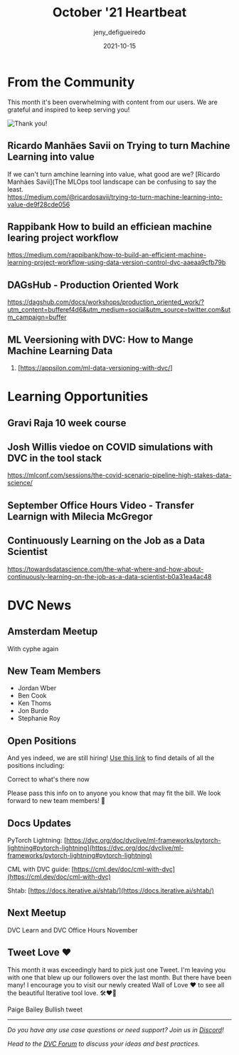 ﻿---
title: October '21 Heartbeat
date: 2021-10-15
description: >
  Monthly updates are here! Making sense of the MLOps Landscape, Community love,
  our MLOps philosophy, DVC Studio, R for DVC, new learning opportunities, team
  members and more!
descriptionLong: |
  This month you will find:
  🗺 Navigating the MLOps Landscape,
  🧐 Our MLOps philosophy
  📖 MLOps learning opportunities,
  💻 R with DVC,
  🎥 Conference videos from our team members,
  🚀 Info on our growing team, and more!
picture: 2021-06-18/june21cover.png
author: jeny_defigueiredo
commentsUrl: https://discuss.dvc.org/t/october-21-heartbeat/916
tags:
  - Heartbeat
  - DVC
  - CML
  - MLOps Community
  - R
  - PyData SoCal
---

# From the Community

This month it's been overwhelming with content from our users. We are grateful
and inspired to keep serving you!

![Thank you!](https://media.giphy.com/media/xUA7aN1MTCZx97V1Ic/giphy.gif)

## Ricardo Manhães Savii on Trying to turn Machine Learning into value

If we can't turn amchine learning into value, what good are we? [Ricardo Manhães
Savii](The MLOps tool landscape can be confusing to say the least.  
https://medium.com/@ricardosavii/trying-to-turn-machine-learning-into-value-de9f28cde056

## Rappibank How to build an efficiean machine learing project workflow

https://medium.com/rappibank/how-to-build-an-efficient-machine-learning-project-workflow-using-data-version-control-dvc-aaeaa9cfb79b

## DAGsHub - Production Oriented Work

https://dagshub.com/docs/workshops/production_oriented_work/?utm_content=bufferef4d6&utm_medium=social&utm_source=twitter.com&utm_campaign=buffer

## ML Veersioning with DVC: How to Mange Machine Learning Data

1. [https://appsilon.com/ml-data-versioning-with-dvc/]

# Learning Opportunities

## Gravi Raja 10 week course

## Josh Willis viedoe on COVID simulations with DVC in the tool stack

https://mlconf.com/sessions/the-covid-scenario-pipeline-high-stakes-data-science/

## September Office Hours Video - Transfer Learnign with Milecia McGregor

## Continuously Learning on the Job as a Data Scientist

https://towardsdatascience.com/the-what-where-and-how-about-continuously-learning-on-the-job-as-a-data-scientist-b0a31ea4ac48

# DVC News

## Amsterdam Meetup

With cyphe again

## New Team Members

- Jordan Wber
- Ben Cook
- Ken Thoms
- Jon Burdo
- Stephanie Roy

## Open Positions

And yes indeed, we are still hiring!
[Use this link](https://www.notion.so/iterative/iterative-ai-is-hiring-852cb978129645e1906e2c9a878a4d22)
to find details of all the positions including:

Correct to what's there now

Please pass this info on to anyone you know that may fit the bill. We look
forward to new team members! 🎉

## Docs Updates

PyTorch Lightning:
[https://dvc.org/doc/dvclive/ml-frameworks/pytorch-lightning#pytorch-lightning](https://dvc.org/doc/dvclive/ml-frameworks/pytorch-lightning#pytorch-lightning)

CML with DVC guide:
[https://cml.dev/doc/cml-with-dvc](https://cml.dev/doc/cml-with-dvc)

Shtab: [https://docs.iterative.ai/shtab/](https://docs.iterative.ai/shtab/)

## Next Meetup

DVC Learn and DVC Office Hours November

## Tweet Love ❤️

This month it was exceedingly hard to pick just one Tweet. I'm leaving you with
one that blew up our followers over the last month. But there have been many! I
encourage you to visit our newly created Wall of Love ❤️ to see all the
beautiful Iterative tool love. 🛠❤️🤗

Paige Bailey Bullish tweet

---

_Do you have any use case questions or need support? Join us in
[Discord](https://discord.com/invite/dvwXA2N)!_

_Head to the [DVC Forum](https://discuss.dvc.org/) to discuss your ideas and
best practices._
